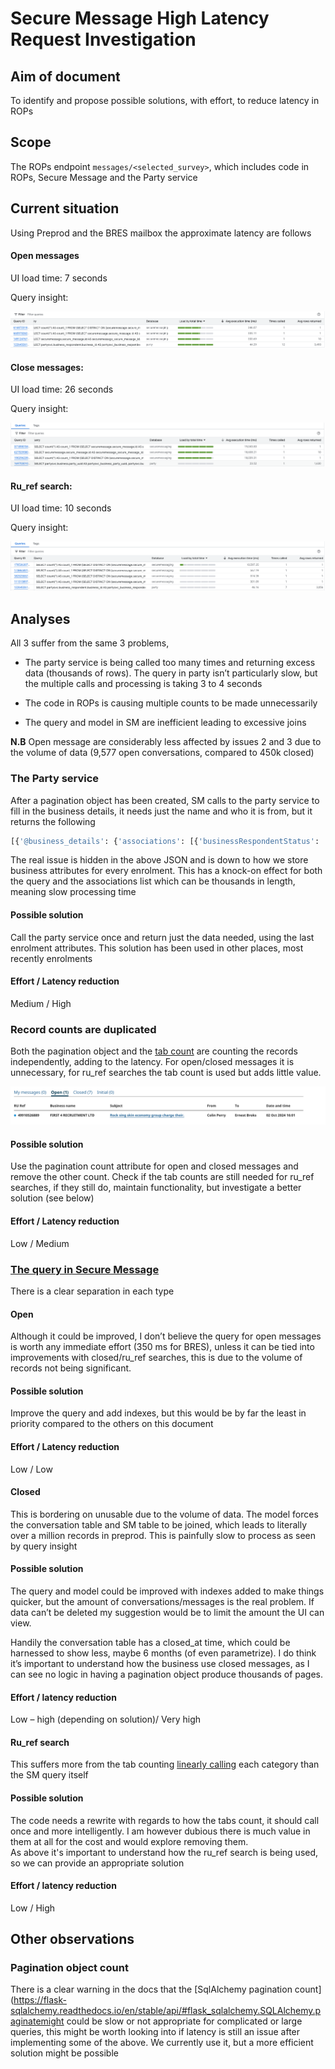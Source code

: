 # Secure Message High Latency Request Investigation 

## Aim of document 

To identify and propose possible solutions, with effort, to reduce latency in ROPs  

## Scope 

The ROPs endpoint ```messages/<selected_survey>```, which includes code in ROPs, Secure Message and the Party service
 
## Current situation 

Using Preprod and the BRES mailbox the approximate latency are follows 

#### Open messages  

UI load time: 7 seconds  

Query insight: 

 ![query insights open messages](images/query-insights-open-messages.png)

#### Close messages:  

UI load time: 26 seconds 

Query insight: 

![query insights closed messages](images/query-insights-closed-messages.png)

#### Ru_ref search:  

UI load time: 10 seconds 

Query insight: 

![query insights ru_ref messages](images/query-insights-ru_ref-messages.png)
 

## Analyses 

All 3 suffer from the same 3 problems,  

- The party service is being called too many times and returning excess data (thousands of rows). The query in party isn’t particularly slow, but the multiple calls and processing is taking 3 to 4 seconds  

- The code in ROPs is causing multiple counts to be made unnecessarily 

- The query and model in SM are inefficient leading to excessive joins 


**N.B** Open message are considerably less affected by issues 2 and 3 due to the volume of data (9,577 open conversations, compared to 450k closed)

 
### The Party service 

After a pagination object has been created, SM calls to the party service to fill in the business details, it needs just the name and who it is from, but it returns the following

```bash
[{'@business_details': {'associations': [{'businessRespondentStatus': 'ACTIVE', 'enrolments': [{'enrolmentStatus': 'ENABLED', 'surveyId': '02b9c366-7397-42f7-942a-76dc5876d86d'}], 'partyId': '5c185011-a174-41e1-81cc-eeb9a8db673f'}], 'id': '4be6b869-d8be-4299-8bd6-7cb4e1145401', 'name': 'RUNAME1_COMPANY1 RUNNAME2_COMPANY1', 'sampleSummaryId': '5b210fe8-9596-42dc-b4e3-bcac0161aaa2', 'sampleUnitRef': '49900000001', 'sampleUnitType': 'B', 'trading_as': 'TOTAL UK ACTIVITY'}, '@msg_from': {'emailAddress': 'uaa_user@ons.gov.uk', 'firstName': 'ONSname', 'id': '25a7f019-14c5-46d3-83bc-7e409752df58', 'lastName': 'User'}, '@msg_to': [{'associations': [{'businessRespondentStatus': 'ACTIVE', 'enrolments': [{'enrolmentStatus': 'ENABLED', 'surveyId': '02b9c366-7397-42f7-942a-76dc5876d86d'}], 'partyId': '4be6b869-d8be-4299-8bd6-7cb4e1145401', 'sampleUnitRef': '49900000001'}], 'emailAddress': 'example@example.com', 'firstName': 'john', 'id': '5c185011-a174-41e1-81cc-eeb9a8db673f', 'lastName': 'doe', 'sampleUnitType': 'BI', 'status': 'ACTIVE', 'telephone': '07772257772'}], '_links': {'self': {'href': 'http://localhost:5050/message/156fe6a1-3f84-490c-b325-009ed8e6ed07'}}, 'body': 'test body', 'business_id': '4be6b869-d8be-4299-8bd6-7cb4e1145401', 'case_id': '', 'exercise_id': '', 'from_internal': True, 'labels': ['SENT'], 'msg_from': '25a7f019-14c5-46d3-83bc-7e409752df58', 'msg_id': '156fe6a1-3f84-490c-b325-009ed8e6ed07', 'msg_to': ['5c185011-a174-41e1-81cc-eeb9a8db673f'], 'read_date': 'None', 'sent_date': '2025-10-07 08:32:41.694830', 'subject': 'test', 'survey_id': '02b9c366-7397-42f7-942a-76dc5876d86d', 'thread_id': '156fe6a1-3f84-490c-b325-009ed8e6ed07'}] 
```

The real issue is hidden in the above JSON and is down to how we store business attributes for every enrolment. This has a knock-on effect for both the query and the associations list which can be thousands in length, meaning slow processing time 

#### Possible solution 

Call the party service once and return just the data needed, using the last enrolment attributes. This solution has been used in other places, most recently enrolments 

#### Effort / Latency reduction 

Medium / High 



### Record counts are duplicated 

Both the pagination object and the [tab count](https://github.com/ONSdigital/response-operations-ui/blob/main/response_operations_ui/views/messages.py#L497) are counting the records independently, adding to the latency. For open/closed messages it is unnecessary, for ru_ref searches the tab count is used but adds little value. 

![ru_ref tab counts](images/ru_ref_tab_counts.png)

#### Possible solution 

Use the pagination count attribute for open and closed messages and remove the other count. Check if the tab counts are still needed for ru_ref searches, if they still do, maintain functionality, but investigate a better solution (see below) 

#### Effort / Latency reduction 

Low / Medium 


### [The query in Secure Message](https://github.com/ONSdigital/ras-secure-message/blob/main/secure_message/repository/retriever.py#L126)


There is a clear separation in each type 

#### Open 

Although it could be improved, I don’t believe the query for open messages is worth any immediate effort (350 ms for BRES), unless it can be tied into improvements with closed/ru_ref searches, this is due to the volume of records not being significant. 

#### Possible solution 

Improve the query and add indexes, but this would be by far the least in priority compared to the others on this document 

#### Effort / Latency reduction 

Low / Low 


#### Closed 

This is bordering on unusable due to the volume of data. The model forces the conversation table and SM table to be joined, which leads to literally over a million records in preprod. This is painfully slow to process as seen by query insight 

#### Possible solution 

The query and model could be improved with indexes added to make things quicker, but the amount of conversations/messages is the real problem. If data can’t be deleted my suggestion would be to limit the amount the UI can view.  

Handily the conversation table has a closed_at time, which could be harnessed to show less, maybe 6 months (of even parametrize). I do think it’s important to understand how the business use closed messages, as I can see no logic in having a pagination object produce thousands of pages.  

#### Effort / latency reduction 

Low – high (depending on solution)/ Very high 


#### Ru_ref search 

This suffers more from the tab counting [linearly calling](https://github.com/ONSdigital/ras-secure-message/blob/main/secure_message/repository/retriever.py#L94)  each category than the SM query itself 

#### Possible solution 

The code needs a rewrite with regards to how the tabs count, it should call once and more intelligently. I am however dubious there is much value in them at all for the cost and would explore removing them.  
As above it's important to understand how the ru_ref search is being used, so we can provide an appropriate solution


#### Effort / latency reduction 

Low / High 


## Other observations 

### Pagination object count 

There is a clear warning in the docs that the [SqlAlchemy pagination count](https://flask-sqlalchemy.readthedocs.io/en/stable/api/#flask_sqlalchemy.SQLAlchemy.paginatemight could be slow or not appropriate for complicated or large queries, this might be worth looking into if latency is still an issue after implementing some of the above. We currently use it, but a more efficient solution might be possible 